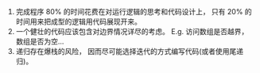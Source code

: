 1. 完成程序 80% 的时间花费在对运行逻辑的思考和代码设计上， 只有 20% 的时间用来把成型的逻辑用代码展现开来。
2. 一个健壮的代码应该包含对边界情况详尽的考虑。 E.g. 访问数组是否越界， 数组是否为空...
3. 递归存在爆栈的风险， 因而尽可能选择迭代的方式编写代码(或者使用尾递归)。